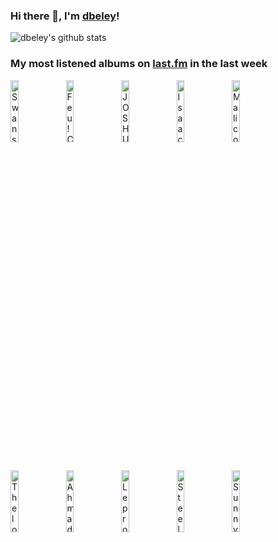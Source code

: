 ### Hi there 👋, I'm [dbeley](https://dbeley.ovh/en)!

![dbeley's github stats](https://github-readme-stats.vercel.app/api?username=dbeley)

### My most listened albums on [last.fm](https://www.last.fm/user/d_beley) in the last week

[<img src='https://lastfm.freetls.fastly.net/i/u/300x300/078bf6acafa060486d32e42a52cd90ee.png' width='16%' height='16%' alt='Swans - Soundtracks For The Blind'>](https://www.last.fm/music/swans/soundtracks%2bfor%2bthe%2bblind)&nbsp;
[<img src='https://lastfm.freetls.fastly.net/i/u/300x300/13d37a2583629bfb34db288d26d0ee4d.jpg' width='16%' height='16%' alt='Feu! Chatterton - Palais dargile'>](https://www.last.fm/music/feu%2521%2bchatterton/palais%2bd%2527argile)&nbsp;
[<img src='https://lastfm.freetls.fastly.net/i/u/300x300/08e7fa5a1fac1cde3b08e8211be30f3a.jpg' width='16%' height='16%' alt='JOSHUA REDMAN, BRAD MEHLDAU, CHRISTIAN McBRIDE, BRIAN BLADE - RoundAgain'>](https://www.last.fm/music/joshua%2bredman%252c%2bbrad%2bmehldau%252c%2bchristian%2bmcbride%252c%2bbrian%2bblade/roundagain)&nbsp;
[<img src='https://lastfm.freetls.fastly.net/i/u/300x300/7399859fb3244b3da20a75b1cc63827e.png' width='16%' height='16%' alt='Isaac Hayes - Shaft'>](https://www.last.fm/music/isaac%2bhayes/shaft)&nbsp;
[<img src='https://lastfm.freetls.fastly.net/i/u/300x300/ead7dc4df10648389405ee97b0319128.jpg' width='16%' height='16%' alt='Malicorne - Almanach'>](https://www.last.fm/music/malicorne/almanach)&nbsp;
<br>
[<img src='https://lastfm.freetls.fastly.net/i/u/300x300/3d2bd962aa49c7dcde40b2cee0475c48.jpg' width='16%' height='16%' alt='Thelonious Monk - Solo Monk'>](https://www.last.fm/music/thelonious%2bmonk/solo%2bmonk)&nbsp;
[<img src='https://lastfm.freetls.fastly.net/i/u/300x300/473a27d6ed2e2cdaf9a1997ccf3492d7.png' width='16%' height='16%' alt='Ahmad Jamal Trio - The Awakening'>](https://www.last.fm/music/ahmad%2bjamal%2btrio/the%2bawakening)&nbsp;
[<img src='https://lastfm.freetls.fastly.net/i/u/300x300/48b7bf032f0bae68e2d968f54ed72c04.jpg' width='16%' height='16%' alt='Leprous - Pitfalls'>](https://www.last.fm/music/leprous/pitfalls)&nbsp;
[<img src='https://lastfm.freetls.fastly.net/i/u/300x300/b4d29216f43642a2c2e2dfa3d0e36d63.png' width='16%' height='16%' alt='Steely Dan - Pretzel Logic'>](https://www.last.fm/music/steely%2bdan/pretzel%2blogic)&nbsp;
[<img src='https://lastfm.freetls.fastly.net/i/u/300x300/8f8dcceeb6634154b80e708c77fa88a0.png' width='16%' height='16%' alt='Sunny Day Real Estate - The Rising Tide'>](https://www.last.fm/music/sunny%2bday%2breal%2bestate/the%2brising%2btide)&nbsp;
<br>
